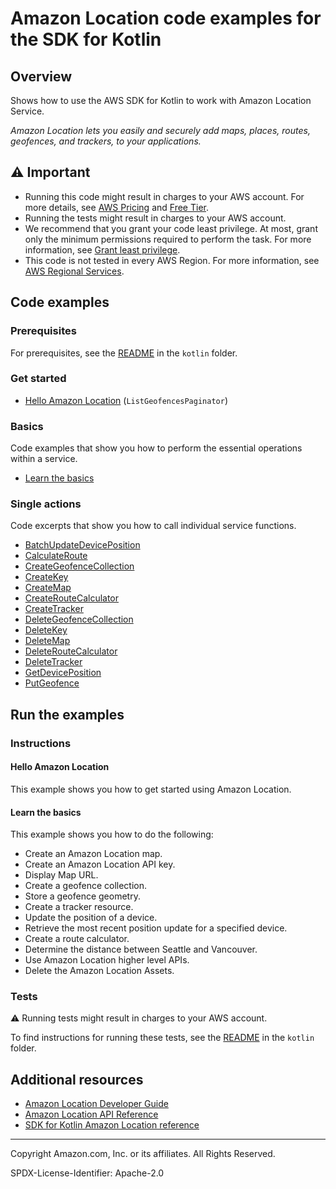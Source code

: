 # Amazon Location code examples for the SDK for Kotlin

## Overview

Shows how to use the AWS SDK for Kotlin to work with Amazon Location Service.

<!--custom.overview.start-->
<!--custom.overview.end-->

_Amazon Location lets you easily and securely add maps, places, routes, geofences, and trackers, to your applications._

## ⚠ Important

* Running this code might result in charges to your AWS account. For more details, see [AWS Pricing](https://aws.amazon.com/pricing/) and [Free Tier](https://aws.amazon.com/free/).
* Running the tests might result in charges to your AWS account.
* We recommend that you grant your code least privilege. At most, grant only the minimum permissions required to perform the task. For more information, see [Grant least privilege](https://docs.aws.amazon.com/IAM/latest/UserGuide/best-practices.html#grant-least-privilege).
* This code is not tested in every AWS Region. For more information, see [AWS Regional Services](https://aws.amazon.com/about-aws/global-infrastructure/regional-product-services).

<!--custom.important.start-->
<!--custom.important.end-->

## Code examples

### Prerequisites

For prerequisites, see the [README](../../README.md#Prerequisites) in the `kotlin` folder.


<!--custom.prerequisites.start-->
<!--custom.prerequisites.end-->

### Get started

- [Hello Amazon Location](src/main/java/com/example/location/HelloLocation.kt#L10) (`ListGeofencesPaginator`)


### Basics

Code examples that show you how to perform the essential operations within a service.

- [Learn the basics](src/main/java/com/example/location/scenario/LocationScenario.kt)


### Single actions

Code excerpts that show you how to call individual service functions.

- [BatchUpdateDevicePosition](src/main/java/com/example/location/scenario/LocationScenario.kt#L567)
- [CalculateRoute](src/main/java/com/example/location/scenario/LocationScenario.kt#L501)
- [CreateGeofenceCollection](src/main/java/com/example/location/scenario/LocationScenario.kt#L648)
- [CreateKey](src/main/java/com/example/location/scenario/LocationScenario.kt#L667)
- [CreateMap](src/main/java/com/example/location/scenario/LocationScenario.kt#L694)
- [CreateRouteCalculator](src/main/java/com/example/location/scenario/LocationScenario.kt#L528)
- [CreateTracker](src/main/java/com/example/location/scenario/LocationScenario.kt#L595)
- [DeleteGeofenceCollection](src/main/java/com/example/location/scenario/LocationScenario.kt#L335)
- [DeleteKey](src/main/java/com/example/location/scenario/LocationScenario.kt#L355)
- [DeleteMap](src/main/java/com/example/location/scenario/LocationScenario.kt#L373)
- [DeleteRouteCalculator](src/main/java/com/example/location/scenario/LocationScenario.kt#L300)
- [DeleteTracker](src/main/java/com/example/location/scenario/LocationScenario.kt#L317)
- [GetDevicePosition](src/main/java/com/example/location/scenario/LocationScenario.kt#L548)
- [PutGeofence](src/main/java/com/example/location/scenario/LocationScenario.kt#L616)


<!--custom.examples.start-->
<!--custom.examples.end-->

## Run the examples

### Instructions


<!--custom.instructions.start-->
<!--custom.instructions.end-->

#### Hello Amazon Location

This example shows you how to get started using Amazon Location.


#### Learn the basics

This example shows you how to do the following:

- Create an Amazon Location map.
- Create an Amazon Location API key.
- Display Map URL.
- Create a geofence collection.
- Store a geofence geometry.
- Create a tracker resource.
- Update the position of a device.
- Retrieve the most recent position update for a specified device.
- Create a route calculator.
- Determine the distance between Seattle and Vancouver.
- Use Amazon Location higher level APIs.
- Delete the Amazon Location Assets.

<!--custom.basic_prereqs.location_Scenario.start-->
<!--custom.basic_prereqs.location_Scenario.end-->


<!--custom.basics.location_Scenario.start-->
<!--custom.basics.location_Scenario.end-->


### Tests

⚠ Running tests might result in charges to your AWS account.


To find instructions for running these tests, see the [README](../../README.md#Tests)
in the `kotlin` folder.



<!--custom.tests.start-->
<!--custom.tests.end-->

## Additional resources

- [Amazon Location Developer Guide](https://docs.aws.amazon.com/location/latest/developerguide/what-is.html)
- [Amazon Location API Reference](https://docs.aws.amazon.com/location/latest/APIReference/Welcome.html)
- [SDK for Kotlin Amazon Location reference](https://sdk.amazonaws.com/kotlin/api/latest/location/index.html)

<!--custom.resources.start-->
<!--custom.resources.end-->

---

Copyright Amazon.com, Inc. or its affiliates. All Rights Reserved.

SPDX-License-Identifier: Apache-2.0
